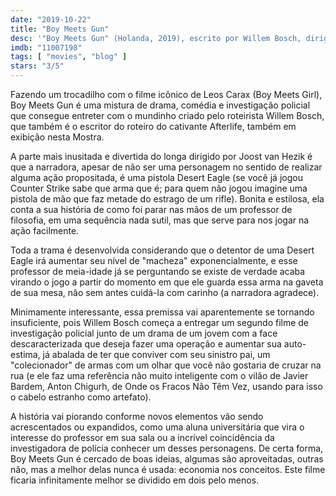 ```yaml
---
date: "2019-10-22"
title: "Boy Meets Gun"
desc: '"Boy Meets Gun" (Holanda, 2019), escrito por Willem Bosch, dirigido por Joost van Hezik, com Eelco Smits, Victor Ijdens e Mara van Vlijmen. Escrito para o CinemAqui na cobertura da #mostrasp.'
imdb: "11007198"
tags: [ "movies", "blog" ]
stars: "3/5"
---
```

Fazendo um trocadilho com o filme icônico de Leos Carax (Boy Meets Girl), Boy Meets Gun é uma mistura de drama, comédia e investigação policial que consegue entreter com o mundinho criado pelo roteirista Willem Bosch, que também é o escritor do roteiro do cativante Afterlife, também em exibição nesta Mostra.

A parte mais inusitada e divertida do longa dirigido por Joost van Hezik é que a narradora, apesar de não ser uma personagem no sentido de realizar alguma ação propositada, é uma pistola Desert Eagle (se você já jogou Counter Strike sabe que arma que é; para quem não jogou imagine uma pistola de mão que faz metade do estrago de um rifle). Bonita e estilosa, ela conta a sua história de como foi parar nas mãos de um professor de filosofia, em uma sequência nada sutil, mas que serve para nos jogar na ação facilmente.

Toda a trama é desenvolvida considerando que o detentor de uma Desert Eagle irá aumentar seu nível de "macheza" exponencialmente, e esse professor de meia-idade já se perguntando se existe de verdade acaba virando o jogo a partir do momento em que ele guarda essa arma na gaveta de sua mesa, não sem antes cuidá-la com carinho (a narradora agradece).

Minimamente interessante, essa premissa vai aparentemente se tornando insuficiente, pois Willem Bosch começa a entregar um segundo filme de investigação policial junto de um drama de um jovem com a face descaracterizada que deseja fazer uma operação e aumentar sua auto-estima, já abalada de ter que conviver com seu sinistro pai, um "colecionador" de armas com um olhar que você não gostaria de cruzar na rua (e ele faz uma referência não muito inteligente com o vilão de Javier Bardem, Anton Chigurh, de Onde os Fracos Não Têm Vez, usando para isso o cabelo estranho como artefato).

A história vai piorando conforme novos elementos vão sendo acrescentados ou expandidos, como uma aluna universitária que vira o interesse do professor em sua sala ou a incrível coincidência da investigadora de polícia conhecer um desses personagens. De certa forma, Boy Meets Gun é cercado de boas ideias, algumas são aproveitadas, outras não, mas a melhor delas nunca é usada: economia nos conceitos. Este filme ficaria infinitamente melhor se dividido em dois pelo menos.
